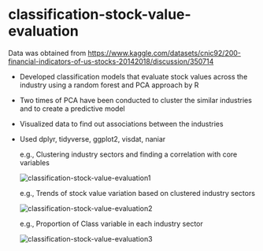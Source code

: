 # classification-stock-value-evaluation
Data was obtained from https://www.kaggle.com/datasets/cnic92/200-financial-indicators-of-us-stocks-20142018/discussion/350714

- Developed classification models that evaluate stock values across the industry using a random forest and PCA approach by R
- Two times of PCA have been conducted to cluster the similar industries and to create a predictive model
- Visualized data to find out associations between the industries
- Used dplyr, tidyverse, ggplot2, visdat, naniar
  
  e.g., Clustering industry sectors and finding a correlation with core variables
  
   ![classification-stock-value-evaluation1](https://github.com/youngmin-jin/classification-stock-value-evaluation/assets/135728064/7169499c-0e4f-43b2-bba8-c3107eaef6d5)

   e.g., Trends of stock value variation based on clustered industry sectors

  ![classification-stock-value-evaluation2](https://github.com/youngmin-jin/classification-stock-value-evaluation/assets/135728064/64da7a4c-eaf9-4394-86a2-a0a339bafc2e)

   e.g., Proportion of Class variable in each industry sector

  ![classification-stock-value-evaluation3](https://github.com/youngmin-jin/classification-stock-value-evaluation/assets/135728064/41a15ea9-0350-4d44-b873-eef7d0867fb7)
